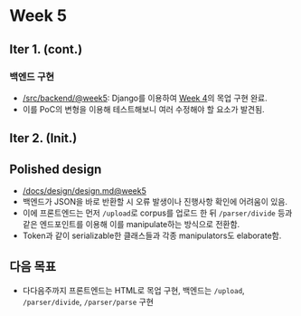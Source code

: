 # Week 5

## Iter 1. (cont.)

### 백엔드 구현
- [/src/backend/@week5](https://github.com/parkchamchi/GlossySnake/tree/week5/src/backend): Django를 이용하여 [Week 4](/docs/weekly/week4.md)의 목업 구현 완료.
- 이를 PoC의 변형을 이용해 테스트해보니 여러 수정해야 할 요소가 발견됨.

## Iter 2. (Init.)

## Polished design
- [/docs/design/design.md@week5](https://github.com/parkchamchi/GlossySnake/blob/week5/docs/design/design.md)
- 백엔드가 JSON을 바로 반환할 시 오류 발생이나 진행사항 확인에 어려움이 있음.
- 이에 프론트엔드는 먼저 `/upload`로 corpus를 업로드 한 뒤 `/parser/divide` 등과 같은 엔드포인트를 이용해 이를 manipulate하는 방식으로 전환함.
- Token과 같이 serializable한 클래스들과 각종 manipulators도 elaborate함.

## 다음 목표
- 다다음주까지 프론트엔드는 HTML로 목업 구현, 백엔드는 `/upload`, `/parser/divide`, `/parser/parse` 구현